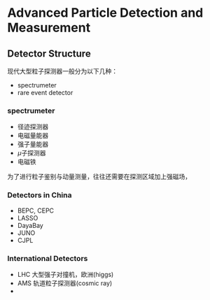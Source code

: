 # Advanced Particle Detection and Measurement
## Detector Structure

现代大型粒子探测器一般分为以下几种：

- spectrumeter
- rare event detector

### spectrumeter
- 径迹探测器 
- 电磁量能器
- 强子量能器
- $\mu$子探测器
- 电磁铁

为了进行粒子鉴别与动量测量，往往还需要在探测区域加上强磁场，

### Detectors in China
- BEPC, CEPC
- LASSO
- DayaBay
- JUNO
- CJPL
### International Detectors
- LHC 大型强子对撞机，欧洲(higgs)
- AMS 轨道粒子探测器(cosmic ray)
- 